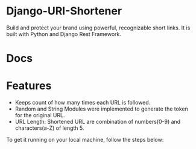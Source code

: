 # Django-URI-Shortener

Build and protect your brand using powerful, recognizable short links. It is built with Python and Django Rest Framework.

# Docs


# Features

- Keeps count of how many times each URL is followed.
- Random and String Modules were implemented to generate the token for the original URL.
- URL Length: Shortened URL are combination of numbers(0-9) and characters(a-Z) of length 5.

To get it running on your local machine, follow the steps below:
